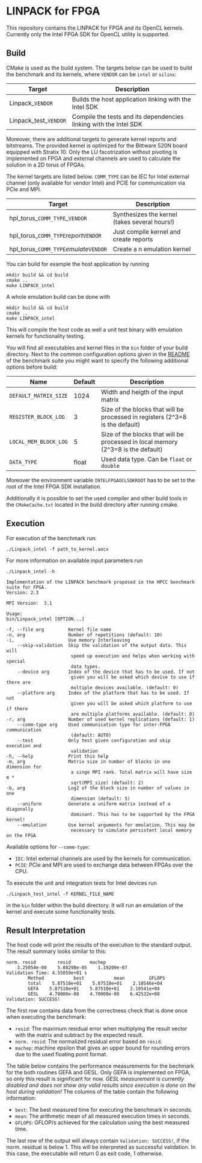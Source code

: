 # LINPACK for FPGA

This repository contains the LINPACK for FPGA and its OpenCL kernels.
Currently only the  Intel FPGA SDK for OpenCL utility is supported.


## Build

CMake is used as the build system.
The targets below can be used to build the benchmark and its kernels, where `VENDOR` can be
`intel` or `xilinx`:

 |  Target               | Description                                    |
 | --------------------- | ---------------------------------------------- |
 | Linpack_`VENDOR`      | Builds the host application linking with the Intel SDK|
 | Linpack_test_`VENDOR`          | Compile the tests and its dependencies linking with the Intel SDK  |
 
 Moreover, there are additional targets to generate kernel reports and bitstreams.
 The provided kernel is optimized for the Bittware 520N board equipped with Stratix 10.
 Only the LU facotrization without pivoting is implemented on FPGA and external channels are
 used to calculate the solution in a 2D torus of FPGAs.

 The kernel targets are listed below. `COMM_TYPE` can be IEC for Intel external channel (only available for vendor Intel) and PCIE for communication via PCIe and MPI.
 
  |  Target                        | Description                                    |
  | ------------------------------ | ---------------------------------------------- |
  | hpl_torus_`COMM_TYPE`_`VENDOR`                | Synthesizes the kernel (takes several hours!)  |
  | hpl_torus_`COMM_TYPE`_report_`VENDOR`         | Just compile kernel and create reports         |
  | hpl_torus_`COMM_TYPE`_emulate_`VENDOR`          | Create a n emulation kernel                    |

 You can build for example the host application by running
 
    mkdir build && cd build
    cmake ..
    make LINPACK_intel
    
A whole emulation build can be done with

    mkdir build && cd build
    cmake ..
    make LINPACK_intel
    
This will compile the host code as well a unit test binary with emulation kernels for functionality testing.

You will find all executables and kernel files in the `bin`
folder of your build directory.
Next to the common configuration options given in the [README](../README.md) of the benchmark suite you might want to specify the following additional options before build:

Name             | Default     | Description                          |
---------------- |-------------|--------------------------------------|
`DEFAULT_MATRIX_SIZE`| 1024 | Width and heigth of the input matrix |
`REGISTER_BLOCK_LOG`| 3        | Size of the blocks that will be processed in registers (2^3=8 is the default) |
`LOCAL_MEM_BLOCK_LOG`| 5        | Size of the blocks that will be processed in local memory (2^3=8 is the default) |
`DATA_TYPE`     | float        | Used data type. Can be `float` or `double` |

Moreover the environment variable `INTELFPGAOCLSDKROOT` has to be set to the root
of the Intel FPGA SDK installation.

Additionally it is possible to set the used compiler and other build tools 
in the `CMakeCache.txt` located in the build directory after running cmake.

## Execution

For execution of the benchmark run:

    ./Linpack_intel -f path_to_kernel.aocx
    
For more information on available input parameters run

    ./Linpack_intel -h
    
    Implementation of the LINPACK benchmark proposed in the HPCC benchmark suite for FPGA.
    Version: 2.3

    MPI Version:  3.1

    Usage:
    bin/Linpack_intel [OPTION...]

    -f, --file arg         Kernel file name
    -n, arg                Number of repetitions (default: 10)
    -i,                    Use memory Interleaving
        --skip-validation  Skip the validation of the output data. This will
                            speed up execution and helps when working with special
                            data types.
        --device arg       Index of the device that has to be used. If not
                            given you will be asked which device to use if there are
                            multiple devices available. (default: 0)
        --platform arg     Index of the platform that has to be used. If not
                            given you will be asked which platform to use if there
                            are multiple platforms available. (default: 0)
    -r, arg                Number of used kernel replications (default: 1)
        --comm-type arg    Used communication type for inter-FPGA communication
                            (default: AUTO)
        --test             Only test given configuration and skip execution and
                            validation
    -h, --help             Print this help
    -m, arg                Matrix size in number of blocks in one dimension for
                            a singe MPI rank. Total matrix will have size m *
                            sqrt(MPI_size) (default: 2)
    -b, arg                Log2 of the block size in number of values in one
                            dimension (default: 5)
        --uniform          Generate a uniform matrix instead of a diagonally
                            dominant. This has to be supported by the FPGA kernel!
        --emulation        Use kernel arguments for emulation. This may be
                            necessary to simulate persistent local memory on the FPGA

Available options for `--comm-type`:

- `IEC`: Intel external channels are used by the kernels for communication.
- `PCIE`: PCIe and MPI are used to exchange data between FPGAs over the CPU.
    
To execute the unit and integration tests for Intel devices run

    ./Linpack_test_intel -f KERNEL_FILE_NAME
    
in the `bin` folder within the build directory.
It will run an emulation of the kernel and execute some functionality tests.


## Result Interpretation

The host code will print the results of the execution to the standard output.
The result  summary looks similar to this:

    norm. resid        resid       machep   
        3.25054e-08    5.88298e-05    1.19209e-07
    Validation Time: 4.55059e+01 s
            Method           best           mean         GFLOPS
            total    5.87510e+01    5.87510e+01    2.10546e+04
            GEFA    5.87510e+01    5.87510e+01    2.10541e+04
            GESL    4.70000e-08    4.70000e-08    6.42532e+08
    Validation: SUCCESS!

The first row contains data from the correctness check that is done once when
executing the benchmark:
- `resid`: The maximum residual error when multiplying the result vector with
   the matrix and subtract by the expected result.
- `norm. resid`: The normalized residual error based on `resid`.
- `machep`: machine epsilon that gives an upper bound for rounding errors due
   to the used floating point format.

The table below contains the performance measurements for the bechmark for the both routines GEFA and GESL.
Only GEFA is implemented on FPGA, so only this result is significant for now. 
*GESL measurement is currently disabled and does not show any valid results since execution is done on the host during validation!*
The columns of the table contain the following information:
- `best`: The best measured time for executing the benchmark in seconds.
- `mean`: The arithmetic mean of all measured execution times in seconds.
- `GFLOPS`: GFLOP/s achieved for the calculation using the best measured time.

The last row of the output will always contain `Validation: SUCCESS!`, if the norm. residual is below 1.
This will be interpreted as successful validation.
In this case, the executable will return 0 as exit code, 1 otherwise.
